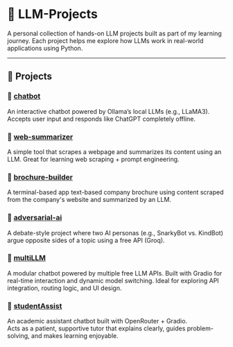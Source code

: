 # 🧠 LLM-Projects

A personal collection of hands-on LLM projects built as part of my learning journey. Each project helps me explore how LLMs work in real-world applications using Python.


---

## 📁 Projects

### 🔹 [chatbot](chatbot/)
An interactive chatbot powered by Ollama’s local LLMs (e.g., LLaMA3). Accepts user input and responds like ChatGPT completely offline.

### 🔹 [web-summarizer](web-summarizer/)
A simple tool that scrapes a webpage and summarizes its content using an LLM. Great for learning web scraping + prompt engineering.

### 🔹 [brochure-builder](business-brochure-generator/)
A terminal-based app text-based company brochure using content scraped from the company's website and summarized by an LLM.

### 🔹 [adversarial-ai](adversarial-ai/)
A debate-style project where two AI personas (e.g., SnarkyBot vs. KindBot) argue opposite sides of a topic using a free API (Groq).


### 🔹 [multiLLM](multiLLM/)
A modular chatbot powered by multiple free LLM APIs. Built with Gradio for real-time interaction and dynamic model switching. Ideal for exploring API integration, routing logic, and UI design.

### 🔹 [studentAssist](studentAssist/)
An academic assistant chatbot built with OpenRouter + Gradio.  
Acts as a patient, supportive tutor that explains clearly, guides problem-solving, and makes learning enjoyable.
